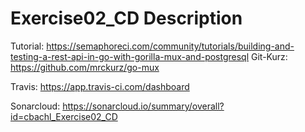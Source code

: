 # Exercise02_CD Description

Tutorial: https://semaphoreci.com/community/tutorials/building-and-testing-a-rest-api-in-go-with-gorilla-mux-and-postgresql
Git-Kurz: https://github.com/mrckurz/go-mux

Travis: https://app.travis-ci.com/dashboard

Sonarcloud: https://sonarcloud.io/summary/overall?id=cbachl_Exercise02_CD